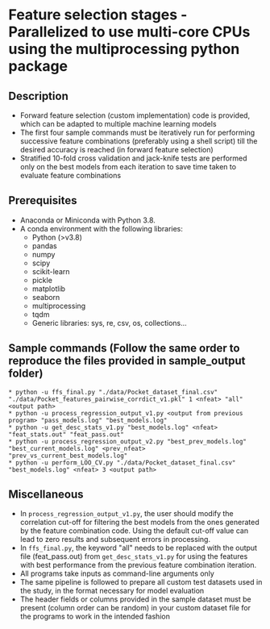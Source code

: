 # Feature selection stages - Parallelized to use multi-core CPUs using the multiprocessing python package

## Description
* Forward feature selection (custom implementation) code is provided, which can be adapted to multiple machine learning models
* The first four sample commands must be iteratively run for performing successive feature combinations (preferably using a shell script) till the desired accuracy is reached (in forward feature selection)
* Stratified 10-fold cross validation and jack-knife tests are performed only on the best models from each iteration to save time taken to evaluate feature combinations

## Prerequisites
* Anaconda or Miniconda with Python 3.8.
* A conda environment with the following libraries:
	* Python (>v3.8)
	* pandas
	* numpy
	* scipy
	* scikit-learn
	* pickle
	* matplotlib
	* seaborn
	* multiprocessing
	* tqdm
	* Generic libraries: sys, re, csv, os, collections...

## Sample commands (Follow the same order to reproduce the files provided in sample_output folder)
```
* python -u ffs_final.py "./data/Pocket_dataset_final.csv" "./data/Pocket_features_pairwise_corrdict_v1.pkl" 1 <nfeat> "all" <output path>
* python -u process_regression_output_v1.py <output from previous program> "pass_models.log" "best_models.log"
* python -u get_desc_stats_v1.py "best_models.log" <nfeat> "feat_stats.out" "feat_pass.out"
* python -u process_regression_output_v2.py "best_prev_models.log" "best_current_models.log" <prev_nfeat> "prev_vs_current_best_models.log"
* python -u perform_LOO_CV.py "./data/Pocket_dataset_final.csv" "best_models.log" <nfeat> 3 <output path>
```

## Miscellaneous
* In `process_regression_output_v1.py`, the user should modify the correlation cut-off for filtering the best models from the ones generated by the feature combination code. Using the default cut-off value can lead to zero results and subsequent errors in processing.
* In `ffs_final.py`, the keyword "all" needs to be replaced with the output file (feat_pass.out) from `get_desc_stats_v1.py` for using the features with best performance from the previous feature combination iteration.
* All programs take inputs as command-line arguments only
* The same pipeline is followed to prepare all custom test datasets used in the study, in the format necessary for model evaluation
* The header fields or columns provided in the sample dataset must be present (column order can be random) in your custom dataset file for the programs to work in the intended fashion
